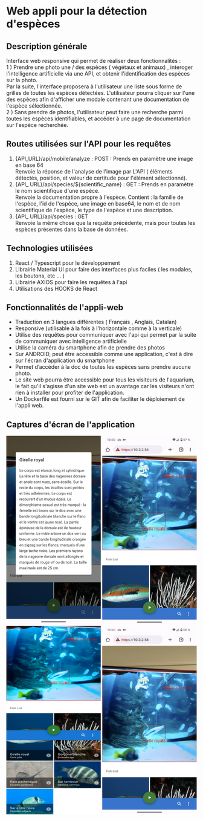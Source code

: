 
# Web appli pour la détection d'espèces

## Description générale
Interface web responsive qui permet de réaliser deux fonctionnalités : <br/>
1 ) Prendre une photo une / des espèces ( végétaux et animaux) , interoger l'intelligence artificielle via une API, et obtenir l'identification des espèces sur la photo. <br/>
Par la suite, l'interface proposera à l'utilisateur une liste sous forme de grilles de toutes les espèces détectées. L'utilisateur pourra cliquer sur l'une des espèces afin d'afficher une modale contenant une documentation de l'espèce sélectionnée. <br/>
2 ) Sans prendre de photos, l'utilisateur peut faire une recherche parmi toutes les espèces identifiables, et accéder à une page de documentation sur l'espèce recherchée. 

## Routes utilisées sur l'API pour les requêtes 
1) {API_URL}/api/mobile/analyze : POST : Prends en paramètre une image en base 64 <br/> Renvoie la réponse de l'analyse de l'image par L'API ( éléments détectés, position, et valeur de certitude pour l'élément sélectionné).   <br/>
2) {API_ URL}/api/species/${scientific_name} : GET : Prends en paramètre le nom scientifique d'une espèce. <br/> Renvoie la documentation propre à l'espèce. Contient : la famille de l'espèce, l'id de l'espèce, une image en base64, le nom et de nom scientifique de l'espèce, le type de l'espèce et une description. <br/>
3) {API_ URL}/api/species : GET <br/> Renvoie la même chose que la requête précédente, mais pour toutes les espèces présentes dans la base de données. 

## Technologies utilisées 
1) React / Typescript pour le développement <br/>
2) Librairie Material UI pour faire des interfaces plus faciles ( les modales, les boutons, etc ... ) <br/>
3) Librairie AXIOS pour faire les requêtes à l'api
4) Utilisations des HOOKS de React

 ## Fonctionnalités de l'appli-web
 

 - Traduction en 3 langues différentes ( Français , Anglais, Catalan) 
 - Responsive (utilisable à la fois à l'horizontale comme à la verticale) 
 - Utilise des requêtes pour communiquer avec l'api qui permet par la suite de communiquer avec intelligence artificielle
 - Utilise la caméra du smartphone afin de prendre des photos
 - Sur ANDROID, peut être accessible comme une application, c'est à dire sur l'écran d'application du smartphone
 - Permet d’accéder à la doc de toutes les espèces sans prendre aucune photo. 
 - Le site web pourra être accessible pour tous les visiteurs de l'aquarium, le fait qu'il s'agisse d'un site web est un avantage car les visiteurs n'ont rien à installer pour profiter de l'application. 
 - Un Dockerfile est fourni sur le GIT afin de faciliter le déploiement de l'appli web. 
 
 ## Captures d'écran de l'application
<img src="./images/1.png" alt="1" width="250" height="500"/>
<img src="./images/2.png" alt="2" width="250" height="500"/>
<img src="./images/3.png" alt="3" width="250" height="500"/>
<img src="./images/4.png" alt="4" width="250" height="500"/>